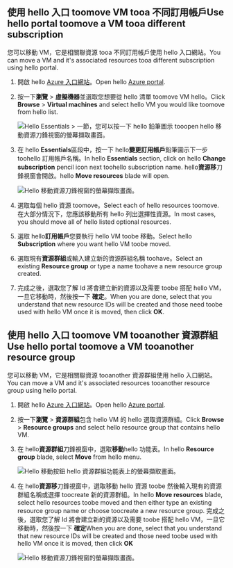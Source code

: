 

## <a name="use-hello-portal-toomove-a-vm-tooa-different-subscription"></a><span data-ttu-id="4deb1-101">使用 hello 入口 toomove VM tooa 不同訂用帳戶</span><span class="sxs-lookup"><span data-stu-id="4deb1-101">Use hello portal toomove a VM tooa different subscription</span></span>
<span data-ttu-id="4deb1-102">您可以移動 VM，它是相關聯資源 tooa 不同訂用帳戶使用 hello 入口網站。</span><span class="sxs-lookup"><span data-stu-id="4deb1-102">You can move a VM and it's associated resources tooa different subscription using hello portal.</span></span>

1. <span data-ttu-id="4deb1-103">開啟 hello [Azure 入口網站](https://portal.azure.com)。</span><span class="sxs-lookup"><span data-stu-id="4deb1-103">Open hello [Azure portal](https://portal.azure.com).</span></span>
2. <span data-ttu-id="4deb1-104">按一下**瀏覽** > **虛擬機器**並選取您想要從 hello 清單 toomove VM hello。</span><span class="sxs-lookup"><span data-stu-id="4deb1-104">Click **Browse** > **Virtual machines** and select hello VM you would like toomove from hello list.</span></span>
   
    ![Hello Essentials > 一節，您可以按一下 hello 鉛筆圖示 tooopen hello 移動資源刀鋒視窗的螢幕擷取畫面。](./media/virtual-machines-common-move-vm/move-button.png)
3. <span data-ttu-id="4deb1-106">在 hello **Essentials**區段中，按一下 hello**變更訂用帳戶**鉛筆圖示下一步 toohello 訂用帳戶名稱。</span><span class="sxs-lookup"><span data-stu-id="4deb1-106">In hello **Essentials** section, click on hello **Change subscription** pencil icon next toohello subscription name.</span></span> <span data-ttu-id="4deb1-107">hello**資源移**刀鋒視窗會開啟。</span><span class="sxs-lookup"><span data-stu-id="4deb1-107">hello **Move resources** blade will open.</span></span>
   
    ![Hello 移動資源刀鋒視窗的螢幕擷取畫面。](./media/virtual-machines-common-move-vm/move.png)
4. <span data-ttu-id="4deb1-109">選取每個 hello 資源 toomove。</span><span class="sxs-lookup"><span data-stu-id="4deb1-109">Select each of hello resources toomove.</span></span> <span data-ttu-id="4deb1-110">在大部分情況下，您應該移動所有 hello 列出選擇性資源。</span><span class="sxs-lookup"><span data-stu-id="4deb1-110">In most cases, you should move all of hello listed optional resources.</span></span>
5. <span data-ttu-id="4deb1-111">選取 hello**訂用帳戶**您要執行 hello VM toobe 移動。</span><span class="sxs-lookup"><span data-stu-id="4deb1-111">Select hello **Subscription** where you want hello VM toobe moved.</span></span>
6. <span data-ttu-id="4deb1-112">選取現有**資源群組**或輸入建立新的資源群組名稱 toohave。</span><span class="sxs-lookup"><span data-stu-id="4deb1-112">Select an existing **Resource group** or type a name toohave a new resource group created.</span></span>
7. <span data-ttu-id="4deb1-113">完成之後，選取您了解 Id 將會建立新的資源以及需要 toobe 搭配 hello VM，一旦它移動時，然後按一下 **確定**。</span><span class="sxs-lookup"><span data-stu-id="4deb1-113">When you are done, select that you understand that new resource IDs will be created and those need toobe used with hello VM once it is moved, then click **OK**.</span></span>

## <a name="use-hello-portal-toomove-a-vm-tooanother-resource-group"></a><span data-ttu-id="4deb1-114">使用 hello 入口 toomove VM tooanother 資源群組</span><span class="sxs-lookup"><span data-stu-id="4deb1-114">Use hello portal toomove a VM tooanother resource group</span></span>
<span data-ttu-id="4deb1-115">您可以移動 VM，它是相關聯資源 tooanother 資源群組使用 hello 入口網站。</span><span class="sxs-lookup"><span data-stu-id="4deb1-115">You can move a VM and it's associated resources tooanother resource group using hello portal.</span></span>

1. <span data-ttu-id="4deb1-116">開啟 hello [Azure 入口網站](https://portal.azure.com)。</span><span class="sxs-lookup"><span data-stu-id="4deb1-116">Open hello [Azure portal](https://portal.azure.com).</span></span>
2. <span data-ttu-id="4deb1-117">按一下**瀏覽** > **資源群組**包含 hello VM 的 hello 選取資源群組。</span><span class="sxs-lookup"><span data-stu-id="4deb1-117">Click **Browse** > **Resource groups** and select hello resource group that contains hello VM.</span></span>
3. <span data-ttu-id="4deb1-118">在 hello**資源群組**刀鋒視窗中，選取**移動**hello 功能表。</span><span class="sxs-lookup"><span data-stu-id="4deb1-118">In hello **Resource group** blade, select **Move** from hello menu.</span></span>
   
    ![Hello 移動按鈕 hello 資源群組功能表上的螢幕擷取畫面。](./media/virtual-machines-common-move-vm/move-rg.png)
4. <span data-ttu-id="4deb1-120">在 hello**資源移**刀鋒視窗中，選取移動 hello 資源 toobe 然後輸入現有的資源群組名稱或選擇 toocreate 新的資源群組。</span><span class="sxs-lookup"><span data-stu-id="4deb1-120">In hello **Move resources** blade, select hello resources toobe moved and then either type an existing resource group name or choose toocreate a new resource group.</span></span> <span data-ttu-id="4deb1-121">完成之後，選取您了解 Id 將會建立新的資源以及需要 toobe 搭配 hello VM，一旦它移動時，然後按一下  **確定**</span><span class="sxs-lookup"><span data-stu-id="4deb1-121">When you are done, select that you understand that new resource IDs will be created and those need toobe used with hello VM once it is moved, then click **OK**</span></span>
   
    ![Hello 移動資源刀鋒視窗的螢幕擷取畫面。](./media/virtual-machines-common-move-vm/move-rg-list.png)

